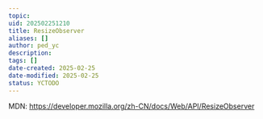 ```yaml
---
topic: 
uid: 202502251210
title: ResizeObserver
aliases: []
author: ped_yc
description: 
tags: []
date-created: 2025-02-25
date-modified: 2025-02-25
status: YCTODO
---
```


MDN: https://developer.mozilla.org/zh-CN/docs/Web/API/ResizeObserver
